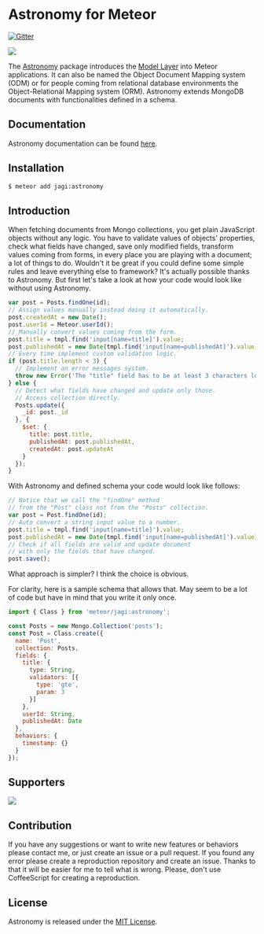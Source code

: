 # Astronomy for Meteor

[![Gitter](https://badges.gitter.im/Join%20Chat.svg)](https://gitter.im/jagi/meteor-astronomy?utm_source=badge&utm_medium=badge&utm_campaign=pr-badge&utm_content=body_badge)

<img src="http://jagi.github.io/meteor-astronomy/images/logo.png" />

The [Astronomy](https://atmospherejs.com/jagi/astronomy) package introduces the [Model Layer](http://en.wikipedia.org/wiki/Model%E2%80%93view%E2%80%93controller) into Meteor applications. It can also be named the Object Document Mapping system (ODM) or for people coming from relational database environments the Object-Relational Mapping system (ORM). Astronomy extends MongoDB documents with functionalities defined in a schema.

## Documentation

Astronomy documentation can be found [here](http://jagi.github.io/meteor-astronomy/).

## Installation

```sh
$ meteor add jagi:astronomy
```

## Introduction

When fetching documents from Mongo collections, you get plain JavaScript objects without any logic. You have to validate values of objects' properties, check what fields have changed, save only modified fields, transform values coming from forms, in every place you are playing with a document; a lot of things to do. Wouldn't it be great if you could define some simple rules and leave everything else to framework? It's actually possible thanks to Astronomy. But first let's take a look at how your code would look like without using Astronomy.

```js
var post = Posts.findOne(id);
// Assign values manually instead doing it automatically.
post.createdAt = new Date();
post.userId = Meteor.userId();
// Manually convert values coming from the form.
post.title = tmpl.find('input[name=title]').value;
post.publishedAt = new Date(tmpl.find('input[name=publishedAt]').value);
// Every time implement custom validation logic.
if (post.title.length < 3) {
  // Implement an error messages system.
  throw new Error('The "title" field has to be at least 3 characters long');
} else {
  // Detect what fields have changed and update only those.
  // Access collection directly.
  Posts.update({
    _id: post._id
  }, {
    $set: {
      title: post.title,
      publishedAt: post.publishedAt,
      createdAt: post.updateAt
    }
  });
}
```

With Astronomy and defined schema your code would look like follows:

```js
// Notice that we call the "findOne" method
// from the "Post" class not from the "Posts" collection.
var post = Post.findOne(id);
// Auto convert a string input value to a number.
post.title = tmpl.find('input[name=title]').value;
post.publishedAt = new Date(tmpl.find('input[name=publishedAt]').value);
// Check if all fields are valid and update document
// with only the fields that have changed.
post.save();
```

What approach is simpler? I think the choice is obvious.

For clarity, here is a sample schema that allows that. May seem to be a lot of
code but have in mind that you write it only once.

```js
import { Class } from 'meteor/jagi:astronomy';

const Posts = new Mongo.Collection('posts');
const Post = Class.create({
  name: 'Post',
  collection: Posts,
  fields: {
    title: {
      type: String,
      validators: [{
        type: 'gte',
        param: 3
      }]
    },
    userId: String,
    publishedAt: Date
  },
  behaviors: {
    timestamp: {}
  }
});
```

## Supporters

[<img src="http://jagi.github.io/meteor-astronomy/images/usefulio.png" />](http://useful.io/)

## Contribution

If you have any suggestions or want to write new features or behaviors please contact me, or just create an issue or a pull request. If you found any error please create a reproduction repository and create an issue. Thanks to that it will be easier for me to tell what is wrong. Please, don't use CoffeeScript for creating a reproduction.

## License

Astronomy is released under the [MIT License](http://opensource.org/licenses/MIT).